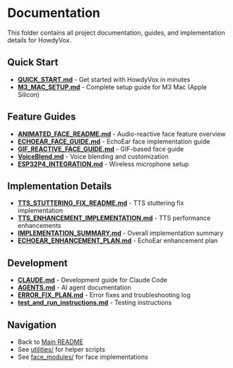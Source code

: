 # Documentation

This folder contains all project documentation, guides, and implementation details for HowdyVox.

## Quick Start

- **[QUICK_START.md](QUICK_START.md)** - Get started with HowdyVox in minutes
- **[M3_MAC_SETUP.md](M3_MAC_SETUP.md)** - Complete setup guide for M3 Mac (Apple Silicon)

## Feature Guides

- **[ANIMATED_FACE_README.md](ANIMATED_FACE_README.md)** - Audio-reactive face feature overview
- **[ECHOEAR_FACE_GUIDE.md](ECHOEAR_FACE_GUIDE.md)** - EchoEar face implementation guide
- **[GIF_REACTIVE_FACE_GUIDE.md](GIF_REACTIVE_FACE_GUIDE.md)** - GIF-based face guide
- **[VoiceBlend.md](VoiceBlend.md)** - Voice blending and customization
- **[ESP32P4_INTEGRATION.md](ESP32P4_INTEGRATION.md)** - Wireless microphone setup

## Implementation Details

- **[TTS_STUTTERING_FIX_README.md](TTS_STUTTERING_FIX_README.md)** - TTS stuttering fix implementation
- **[TTS_ENHANCEMENT_IMPLEMENTATION.md](TTS_ENHANCEMENT_IMPLEMENTATION.md)** - TTS performance enhancements
- **[IMPLEMENTATION_SUMMARY.md](IMPLEMENTATION_SUMMARY.md)** - Overall implementation summary
- **[ECHOEAR_ENHANCEMENT_PLAN.md](ECHOEAR_ENHANCEMENT_PLAN.md)** - EchoEar enhancement plan

## Development

- **[CLAUDE.md](CLAUDE.md)** - Development guide for Claude Code
- **[AGENTS.md](AGENTS.md)** - AI agent documentation
- **[ERROR_FIX_PLAN.md](ERROR_FIX_PLAN.md)** - Error fixes and troubleshooting log
- **[test_and_run_instructions.md](test_and_run_instructions.md)** - Testing instructions

## Navigation

- Back to [Main README](../README.md)
- See [utilities/](../utilities/) for helper scripts
- See [face_modules/](../face_modules/) for face implementations
